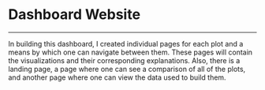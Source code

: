 # Dashboard Website 
---------------------------

In building this dashboard, I created individual pages for each plot and a means by which one can navigate between them. These pages will contain the visualizations and their corresponding explanations. Also, there is a landing page, a page where one can see a comparison of all of the plots, and another page where one can view the data used to build them.
